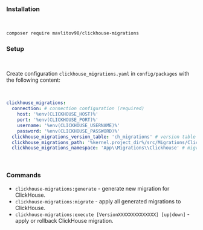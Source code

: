 <h3>Installation</h3>
<br>

```bash
composer require mavlitov98/clickhouse-migrations
```

<h3>Setup</h3>
<br>

Create configuration `clickhouse_migrations.yaml` in `config/packages` with the following content:

<br>

```yaml
clickhouse_migrations:
  connection: # connection configuration (required)
    host: '%env(CLICKHOUSE_HOST)%'
    port: '%env(CLICKHOUSE_PORT)%'
    username: '%env(CLICKHOUSE_USERNAME)%'
    password: '%env(CLICKHOUSE_PASSWORD)%'
  clickhouse_migrations_version_table: 'ch_migrations' # version table name (optional)
  clickhouse_migrations_path: '%kernel.project_dir%/src/Migrations/Clickhouse' # migration path (optional)
  clickhouse_migrations_namespace: 'App\\Migrations\\Clickhouse' # migration class namespace (optional)
```

<br>
<h3>Commands</h3>

- `clickhouse-migrations:generate` - generate new migration for ClickHouse.
- `clickhouse-migrations:migrate` - apply all generated migrations to ClickHouse.
- `clickhouse-migrations:execute [VersionXXXXXXXXXXXXXX] [up|down]` - apply or rollback ClickHouse migration.

